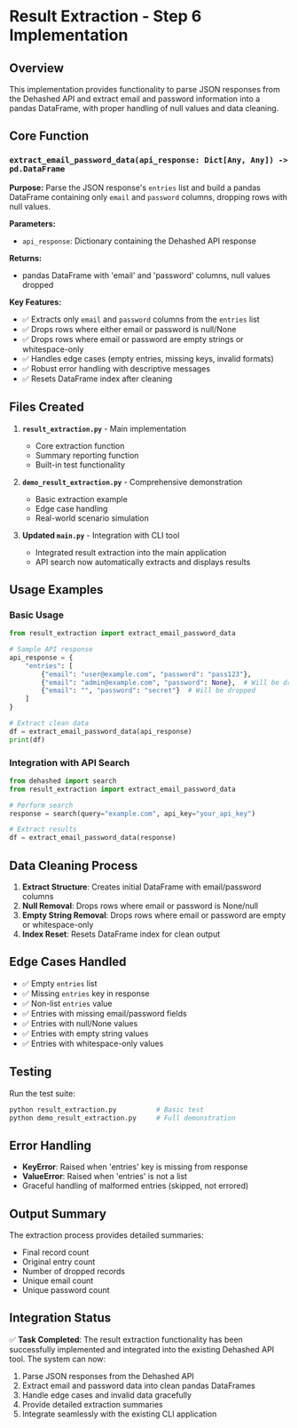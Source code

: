 # Result Extraction - Step 6 Implementation

## Overview

This implementation provides functionality to parse JSON responses from the Dehashed API and extract email and password information into a pandas DataFrame, with proper handling of null values and data cleaning.

## Core Function

### `extract_email_password_data(api_response: Dict[Any, Any]) -> pd.DataFrame`

**Purpose:** Parse the JSON response's `entries` list and build a pandas DataFrame containing only `email` and `password` columns, dropping rows with null values.

**Parameters:**
- `api_response`: Dictionary containing the Dehashed API response

**Returns:**
- pandas DataFrame with 'email' and 'password' columns, null values dropped

**Key Features:**
- ✅ Extracts only `email` and `password` columns from the `entries` list
- ✅ Drops rows where either email or password is null/None
- ✅ Drops rows where email or password are empty strings or whitespace-only
- ✅ Handles edge cases (empty entries, missing keys, invalid formats)
- ✅ Robust error handling with descriptive messages
- ✅ Resets DataFrame index after cleaning

## Files Created

1. **`result_extraction.py`** - Main implementation
   - Core extraction function
   - Summary reporting function
   - Built-in test functionality

2. **`demo_result_extraction.py`** - Comprehensive demonstration
   - Basic extraction example
   - Edge case handling
   - Real-world scenario simulation

3. **Updated `main.py`** - Integration with CLI tool
   - Integrated result extraction into the main application
   - API search now automatically extracts and displays results

## Usage Examples

### Basic Usage
```python
from result_extraction import extract_email_password_data

# Sample API response
api_response = {
    "entries": [
        {"email": "user@example.com", "password": "pass123"},
        {"email": "admin@example.com", "password": None},  # Will be dropped
        {"email": "", "password": "secret"}  # Will be dropped
    ]
}

# Extract clean data
df = extract_email_password_data(api_response)
print(df)
```

### Integration with API Search
```python
from dehashed import search
from result_extraction import extract_email_password_data

# Perform search
response = search(query="example.com", api_key="your_api_key")

# Extract results
df = extract_email_password_data(response)
```

## Data Cleaning Process

1. **Extract Structure**: Creates initial DataFrame with email/password columns
2. **Null Removal**: Drops rows where email or password is None/null
3. **Empty String Removal**: Drops rows where email or password are empty or whitespace-only
4. **Index Reset**: Resets DataFrame index for clean output

## Edge Cases Handled

- ✅ Empty `entries` list
- ✅ Missing `entries` key in response
- ✅ Non-list `entries` value
- ✅ Entries with missing email/password fields
- ✅ Entries with null/None values
- ✅ Entries with empty string values
- ✅ Entries with whitespace-only values

## Testing

Run the test suite:
```bash
python result_extraction.py          # Basic test
python demo_result_extraction.py     # Full demonstration
```

## Error Handling

- **KeyError**: Raised when 'entries' key is missing from response
- **ValueError**: Raised when 'entries' is not a list
- Graceful handling of malformed entries (skipped, not errored)

## Output Summary

The extraction process provides detailed summaries:
- Final record count
- Original entry count  
- Number of dropped records
- Unique email count
- Unique password count

## Integration Status

✅ **Task Completed**: The result extraction functionality has been successfully implemented and integrated into the existing Dehashed API tool. The system can now:

1. Parse JSON responses from the Dehashed API
2. Extract email and password data into clean pandas DataFrames
3. Handle edge cases and invalid data gracefully
4. Provide detailed extraction summaries
5. Integrate seamlessly with the existing CLI application
